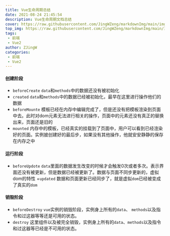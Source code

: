 ```yaml
---
title: Vue生命周期总结
date: 2021-08-24 21:45:54
description: Vue生命周期文档总结
cover: https://raw.githubusercontent.com/JingWZeng/markdownImg/main/img/202108242038832.jpg
top_img: https://raw.githubusercontent.com/JingWZeng/markdownImg/main/img/202108242038832.jpg
tags: 
 - 前端
 - Vue2
author: ZJingW
categories: 
 - 前端
 - Vue2
---
```


#### 创建阶段
+ `beforeCreate`
`data`和`methods`中的数据还没有被初始化
+ `created`
`data`和`methods`中的数据已经被初始化，最早在这里进行操作他们的数据
+ `beforeMounte`
模板已经在内存中编辑完成了，但是还没有把模板渲染到页面中去。此时对dom元素无法进行相关的操作，页面中的元素还没有真正的替换出来，页面还是旧的
+ `mounted`
内存中的模板，已经真实的挂载到了页面中，用户可以看到已经渲染好的页面。实例披创建好的最后步，如果没有其他操作，他就安安静静的保存在内存之中
#### 运行阶段
+ `beforeUpdote`
`data`里面的数据发生改变的时候才会触发0次或者多次。表示界面还没有被更新，但是数据已经被更新了。数据与页面不同步更新的，虚拟dom的特性
+`updated`
数据和页面更新已经同步了，就是虚拟`dom`已经被变成了真实的`dom`
#### 销毁阶段
+ `beforeDestroy`
`vue`实例的销毁阶段，实例身上所有的`data`、 `methods`以及指令和过这器等等还是可用的状态。
+ `destroy`
这里组件以及被完全销毁，实例身上所有的`data`、`methods`以及指令和过这器等已经是不可用的状态。